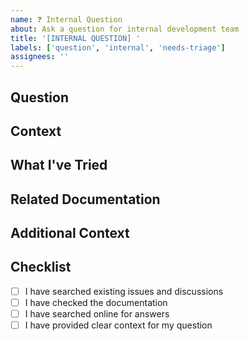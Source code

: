 ```yaml
---
name: ❓ Internal Question
about: Ask a question for internal development team
title: '[INTERNAL QUESTION] '
labels: ['question', 'internal', 'needs-triage']
assignees: ''
---
```


## Question

<!-- What would you like to know? -->

## Context

<!-- Provide context for your question -->

## What I've Tried

<!-- Describe what you've already tried or researched -->

## Related Documentation

<!-- Link to any relevant documentation you've found -->

## Additional Context

<!-- Add any other context or screenshots about the question here -->

## Checklist

<!-- Mark completed items with an "x" -->

- [ ] I have searched existing issues and discussions
- [ ] I have checked the documentation
- [ ] I have searched online for answers
- [ ] I have provided clear context for my question
